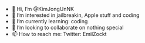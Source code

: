- 👋 Hi, I’m @KimJongUnNK
- 👀 I’m interested in jailbreakin, Apple stuff and coding
- 🌱 I’m currently learning: coding
- 💞️ I’m looking to collaborate on nothing special
- 📫 How to reach me: Twitter: EmilZockt

<!---
KimJongUnNK/KimJongUnNK is a ✨ special ✨ repository because its `README.md` (this file) appears on your GitHub profile.
You can click the Preview link to take a look at your changes.
--->
